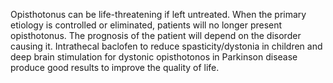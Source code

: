 Opisthotonus can be life-threatening if left untreated. When the primary etiology is controlled or eliminated, patients will no longer present opisthotonus. The prognosis of the patient will depend on the disorder causing it. Intrathecal baclofen to reduce spasticity/dystonia in children and deep brain stimulation for dystonic opisthotonos in Parkinson disease produce good results to improve the quality of life.